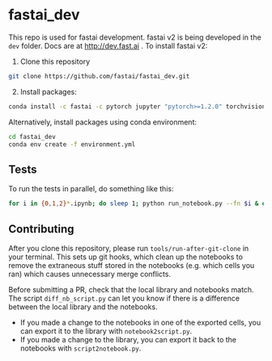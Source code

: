 # fastai_dev

This repo is used for fastai development. fastai v2 is being developed in the `dev` folder. Docs are at http://dev.fast.ai . To install fastai v2:

1. Clone this repository

```bash
git clone https://github.com/fastai/fastai_dev.git
```
2. Install packages:

```bash
conda install -c fastai -c pytorch jupyter "pytorch>=1.2.0" torchvision matplotlib pandas requests pyyaml fastprogress pillow pip scikit-learn scipy spacy
```
Alternatively, install packages using conda environment:

```bash
cd fastai_dev
conda env create -f environment.yml
```

## Tests

To run the tests in parallel, do something like this:

```bash
for i in {0,1,2}*.ipynb; do sleep 1; python run_notebook.py --fn $i & done
```

## Contributing

After you clone this repository, please run `tools/run-after-git-clone` in your terminal. This sets up git hooks, which clean up the notebooks to remove the extraneous stuff stored in the notebooks (e.g. which cells you ran) which causes unnecessary merge conflicts.

Before submitting a PR, check that the local library and notebooks match. The script `diff_nb_script.py` can let you know if there is a difference between the local library and the notebooks.
* If you made a change to the notebooks in one of the exported cells, you can export it to the library with `notebook2script.py`.
* If you made a change to the library, you can export it back to the notebooks with `script2notebook.py`.
